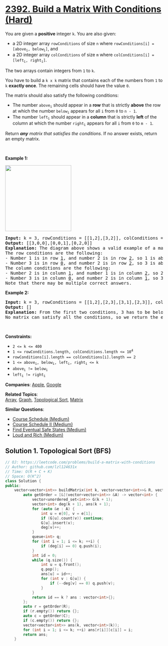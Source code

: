 # [2392. Build a Matrix With Conditions (Hard)](https://leetcode.com/problems/build-a-matrix-with-conditions)

<p>You are given a <strong>positive</strong> integer <code>k</code>. You are also given:</p>
<ul>
	<li>a 2D integer array <code>rowConditions</code> of size <code>n</code> where <code>rowConditions[i] = [above<sub>i</sub>, below<sub>i</sub>]</code>, and</li>
	<li>a 2D integer array <code>colConditions</code> of size <code>m</code> where <code>colConditions[i] = [left<sub>i</sub>, right<sub>i</sub>]</code>.</li>
</ul>
<p>The two arrays contain integers from <code>1</code> to <code>k</code>.</p>
<p>You have to build a <code>k x k</code> matrix that contains each of the numbers from <code>1</code> to <code>k</code> <strong>exactly once</strong>. The remaining cells should have the value <code>0</code>.</p>
<p>The matrix should also satisfy the following conditions:</p>
<ul>
	<li>The number <code>above<sub>i</sub></code> should appear in a <strong>row</strong> that is strictly <strong>above</strong> the row at which the number <code>below<sub>i</sub></code> appears for all <code>i</code> from <code>0</code> to <code>n - 1</code>.</li>
	<li>The number <code>left<sub>i</sub></code> should appear in a <strong>column</strong> that is strictly <strong>left</strong> of the column at which the number <code>right<sub>i</sub></code> appears for all <code>i</code> from <code>0</code> to <code>m - 1</code>.</li>
</ul>
<p>Return <em><strong>any</strong> matrix that satisfies the conditions</em>. If no answer exists, return an empty matrix.</p>
<p>&nbsp;</p>
<p><strong class="example">Example 1:</strong></p>
<img alt="" src="https://assets.leetcode.com/uploads/2022/07/06/gridosdrawio.png" style="width: 211px; height: 211px;">
<pre><strong>Input:</strong> k = 3, rowConditions = [[1,2],[3,2]], colConditions = [[2,1],[3,2]]
<strong>Output:</strong> [[3,0,0],[0,0,1],[0,2,0]]
<strong>Explanation:</strong> The diagram above shows a valid example of a matrix that satisfies all the conditions.
The row conditions are the following:
- Number 1 is in row <u>1</u>, and number 2 is in row <u>2</u>, so 1 is above 2 in the matrix.
- Number 3 is in row <u>0</u>, and number 2 is in row <u>2</u>, so 3 is above 2 in the matrix.
The column conditions are the following:
- Number 2 is in column <u>1</u>, and number 1 is in column <u>2</u>, so 2 is left of 1 in the matrix.
- Number 3 is in column <u>0</u>, and number 2 is in column <u>1</u>, so 3 is left of 2 in the matrix.
Note that there may be multiple correct answers.
</pre>
<p><strong class="example">Example 2:</strong></p>
<pre><strong>Input:</strong> k = 3, rowConditions = [[1,2],[2,3],[3,1],[2,3]], colConditions = [[2,1]]
<strong>Output:</strong> []
<strong>Explanation:</strong> From the first two conditions, 3 has to be below 1 but the third conditions needs 3 to be above 1 to be satisfied.
No matrix can satisfy all the conditions, so we return the empty matrix.
</pre>
<p>&nbsp;</p>
<p><strong>Constraints:</strong></p>
<ul>
	<li><code>2 &lt;= k &lt;= 400</code></li>
	<li><code>1 &lt;= rowConditions.length, colConditions.length &lt;= 10<sup>4</sup></code></li>
	<li><code>rowConditions[i].length == colConditions[i].length == 2</code></li>
	<li><code>1 &lt;= above<sub>i</sub>, below<sub>i</sub>, left<sub>i</sub>, right<sub>i</sub> &lt;= k</code></li>
	<li><code>above<sub>i</sub> != below<sub>i</sub></code></li>
	<li><code>left<sub>i</sub> != right<sub>i</sub></code></li>
</ul>

**Companies**:
[Apple](https://leetcode.com/company/apple), [Google](https://leetcode.com/company/google)

**Related Topics**:  
[Array](https://leetcode.com/tag/array/), [Graph](https://leetcode.com/tag/graph/), [Topological Sort](https://leetcode.com/tag/topological-sort/), [Matrix](https://leetcode.com/tag/matrix/)

**Similar Questions**:
* [Course Schedule (Medium)](https://leetcode.com/problems/course-schedule/)
* [Course Schedule II (Medium)](https://leetcode.com/problems/course-schedule-ii/)
* [Find Eventual Safe States (Medium)](https://leetcode.com/problems/find-eventual-safe-states/)
* [Loud and Rich (Medium)](https://leetcode.com/problems/loud-and-rich/)

## Solution 1. Topological Sort (BFS)

```cpp
// OJ: https://leetcode.com/problems/build-a-matrix-with-conditions
// Author: github.com/lzl124631x
// Time: O(R + C + K)
// Space: O(K^2)
class Solution {
public:
    vector<vector<int>> buildMatrix(int k, vector<vector<int>>& R, vector<vector<int>>& C) {
        auto getOrder = [&](vector<vector<int>> &A) -> vector<int> {
            vector<unordered_set<int>> G(k + 1);
            vector<int> deg(k + 1), ans(k + 1);
            for (auto &e : A) {
                int u = e[0], v = e[1];
                if (G[u].count(v)) continue;
                G[u].insert(v);
                deg[v]++;
            }
            queue<int> q;
            for (int i = 1; i <= k; ++i) {
                if (deg[i] == 0) q.push(i);
            }
            int id = 0;
            while (q.size()) {
                int u = q.front();
                q.pop();
                ans[u] = id++;
                for (int v : G[u]) {
                    if (--deg[v] == 0) q.push(v);
                }
            }
            return id == k ? ans : vector<int>{};
        };
        auto r = getOrder(R);
        if (r.empty()) return {};
        auto c = getOrder(C);
        if (c.empty()) return {};
        vector<vector<int>> ans(k, vector<int>(k));
        for (int i = 1; i <= k; ++i) ans[r[i]][c[i]] = i;
        return ans;
    }
```